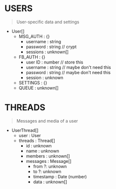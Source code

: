 # USERS

> User-specific data and settings

* User[]
  * MSG_AUTH : {}
    * username : string
    * password : string // crypt
    * sessions : unknown[]
  * FB_AUTH : {}
    * user ID : number // store this
    * username : string // maybe don't need this
    * password : string // maybe don't need this
    * session : unknown
  * SETTINGS : {}
  * QUEUE : unknown[]

# THREADS

> Messages and media of a user

* UserThread[]
  * user : User
  * threads : Thread[]
    * id : unknown
    * name : unknown
    * members : unknown[]
    * messages : Message[]
      * from ?: unknown
      * to ?: unknown
      * timestamp : Date (number)
      * data : unknown[]
